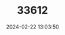 ---
title: "33612"
category: "Adansonia perrieri"
draft: false
date: 2024-02-22 13:03:50
languages:
  Malagasy: ["Bozy malandy"]
---